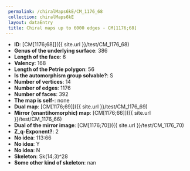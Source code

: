 ```yaml
--- 
 permalink: /chiralMaps6kE/CM_1176_68 
 collection: chiralMaps6kE
 layout: dataEntry
 title: Chiral maps up to 6000 edges - CM[1176;68]
---
```


- **ID**: [CM[1176;68]]({{ site.url }}/test/CM_1176_68)
- **Genus of the underlying surface**: 386
- **Length of the face**: 6
- **Valency**: 168
- **Length of the Petrie polygon**: 56
- **Is the automorphism group solvable?**: S
- **Number of vertices**: 14
- **Number of edges**: 1176
- **Number of faces**: 392
- **The map is self-**: none
- **Dual map**: [CM[1176;69]]({{ site.url }}/test/CM_1176_69)
- **Mirror (enantihomorphic) map**: [CM[1176;66]]({{ site.url }}/test/CM_1176_66)
- **Dual of the mirror image**: [CM[1176;70]]({{ site.url }}/test/CM_1176_70)
- **Z_q-Exponent?**: 2
- **No idea**:  113:66
- **No idea**: Y
- **No idea**: N
- **Skeleton**: Sk(14;3)^28
- **Some other kind of skeleton**: nan
